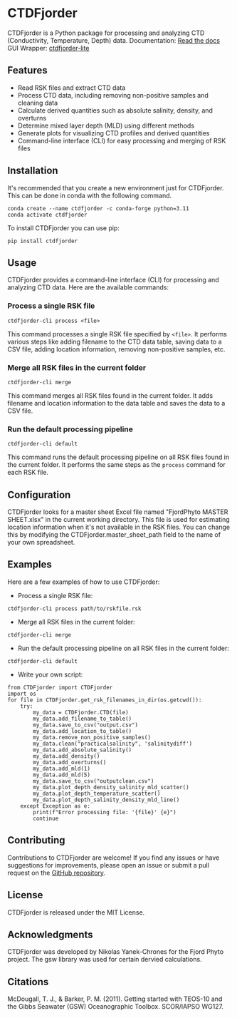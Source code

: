 # CTDFjorder

CTDFjorder is a Python package for processing and analyzing CTD (Conductivity, Temperature, Depth) data.
Documentation: [Read the docs](https://nikothomas.github.io/docs/CTDFjorder.html)
GUI Wrapper: [ctdfjorder-lite](https://github.com/nikothomas/ctdfjorder-lite)

## Features

- Read RSK files and extract CTD data
- Process CTD data, including removing non-positive samples and cleaning data
- Calculate derived quantities such as absolute salinity, density, and overturns
- Determine mixed layer depth (MLD) using different methods
- Generate plots for visualizing CTD profiles and derived quantities
- Command-line interface (CLI) for easy processing and merging of RSK files

## Installation
It's recommended that you create a new environment just for CTDFjorder. This can be done in conda with the following
command.
```shell
conda create --name ctdfjorder -c conda-forge python=3.11
conda activate ctdfjorder
```
To install CTDFjorder you can use pip:
```shell
pip install ctdfjorder
```

## Usage

CTDFjorder provides a command-line interface (CLI) for processing and analyzing CTD data. Here are the available commands:

### Process a single RSK file

```shell
ctdfjorder-cli process <file>
```

This command processes a single RSK file specified by `<file>`. It performs various steps like adding filename to the CTD data table, saving data to a CSV file, adding location information, removing non-positive samples, etc.

### Merge all RSK files in the current folder

```shell
ctdfjorder-cli merge
```

This command merges all RSK files found in the current folder. It adds filename and location information to the data table and saves the data to a CSV file.

### Run the default processing pipeline

```shell
ctdfjorder-cli default
```

This command runs the default processing pipeline on all RSK files found in the current folder. It performs the same steps as the `process` command for each RSK file.

## Configuration

CTDFjorder looks for a master sheet Excel file named "FjordPhyto MASTER SHEET.xlsx" in the current working directory. This file is used for estimating location information when it's not available in the RSK files. You can change this by modifying the CTDFjorder.master_sheet_path field to the name of your own spreadsheet.

## Examples

Here are a few examples of how to use CTDFjorder:

- Process a single RSK file:

```shell
ctdfjorder-cli process path/to/rskfile.rsk
```

- Merge all RSK files in the current folder:

```shell
ctdfjorder-cli merge
```

- Run the default processing pipeline on all RSK files in the current folder:

```shell
ctdfjorder-cli default
```

- Write your own script:
```
from CTDFjorder import CTDFjorder
import os
for file in CTDFjorder.get_rsk_filenames_in_dir(os.getcwd()):
    try:
        my_data = CTDFjorder.CTD(file)
        my_data.add_filename_to_table()
        my_data.save_to_csv("output.csv")
        my_data.add_location_to_table()
        my_data.remove_non_positive_samples()
        my_data.clean("practicalsalinity", 'salinitydiff')
        my_data.add_absolute_salinity()
        my_data.add_density()
        my_data.add_overturns()
        my_data.add_mld(1)
        my_data.add_mld(5)
        my_data.save_to_csv("outputclean.csv")
        my_data.plot_depth_density_salinity_mld_scatter()
        my_data.plot_depth_temperature_scatter()
        my_data.plot_depth_salinity_density_mld_line()
    except Exception as e:
        print(f"Error processing file: '{file}' {e}")
        continue
```

## Contributing

Contributions to CTDFjorder are welcome! If you find any issues or have suggestions for improvements, please open an issue or submit a pull request on the [GitHub repository](https://github.com/nikothomas/CTDFjorder).

## License

CTDFjorder is released under the MIT License.

## Acknowledgments

CTDFjorder was developed by Nikolas Yanek-Chrones for the Fjord Phyto project. The gsw library was used for certain dervied calculations.

## Citations
McDougall, T. J., & Barker, P. M. (2011). Getting started with TEOS-10 and the Gibbs Seawater (GSW) Oceanographic Toolbox. SCOR/IAPSO WG127.

